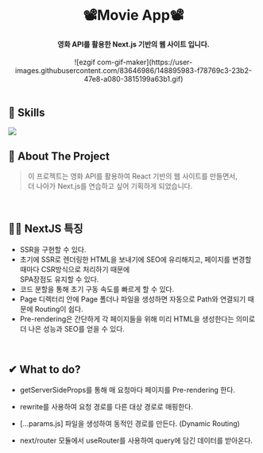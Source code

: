 <div align="center">
  <h1>📽︎Movie App📽︎</h1>
 <h4>영화 API를 활용한 Next.js 기반의 웹 사이트 입니다.</h4>
  </div>
<div align="center">
  ![ezgif com-gif-maker](https://user-images.githubusercontent.com/83646986/148895983-f78769c3-23b2-47e8-a080-3815199a63b1.gif)
</div>
<br>

## 💪 Skills
<img src="https://img.shields.io/badge/next%20js-000000?style=for-the-badge&logo=nextdotjs&logoColor=white"/>
      
<br/>

## 📝 About The Project
> 이 프로젝트는 영화 API를 활용하여 React 기반의 웹 사이트를 만들면서, <br/> 더 나아가 Next.js를 연습하고 싶어 기획하게 되었습니다.

<br/>

## 👨‍💻 NextJS 특징
- SSR을 구현할 수 있다.
- 초기에 SSR로 렌더링한 HTML을 보내기에 SEO에 유리해지고, 페이지를 변경할 때마다 CSR방식으로 처리하기 때문에 <br /> SPA장점도 유지할 수 있다.
- 코드 분할을 통해 초기 구동 속도를 빠르게 할 수 있다.
- Page 디렉터리 안에 Page 폴더나 파일을 생성하면 자동으로 Path와 연결되기 때문에 Routing이 쉽다.
- Pre-rendering은 간단하게 각 페이지들을 위해 미리 HTML을 생성한다는 의미로 더 나은 성능과 SEO를 얻을 수 있다.
<br/>
     
## ✔︎ What to do?

- getServerSideProps를 통해 매 요청마다 페이지를 Pre-rendering 한다.

- rewrite를 사용하여 요청 경로를 다른 대상 경로로 매핑한다.

- [...params.js] 파일을 생성하여 동적인 경로를 만든다. (Dynamic Routing)

- next/router 모듈에서 useRouter를 사용하여 query에 담긴 데이터를 받아온다.
